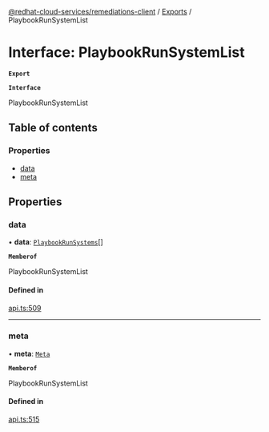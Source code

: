 [@redhat-cloud-services/remediations-client](../README.md) / [Exports](../modules.md) / PlaybookRunSystemList

# Interface: PlaybookRunSystemList

**`Export`**

**`Interface`**

PlaybookRunSystemList

## Table of contents

### Properties

- [data](PlaybookRunSystemList.md#data)
- [meta](PlaybookRunSystemList.md#meta)

## Properties

### data

• **data**: [`PlaybookRunSystems`](PlaybookRunSystems.md)[]

**`Memberof`**

PlaybookRunSystemList

#### Defined in

[api.ts:509](https://github.com/RedHatInsights/javascript-clients/blob/master/packages/remediations/api.ts#L509)

___

### meta

• **meta**: [`Meta`](Meta.md)

**`Memberof`**

PlaybookRunSystemList

#### Defined in

[api.ts:515](https://github.com/RedHatInsights/javascript-clients/blob/master/packages/remediations/api.ts#L515)
